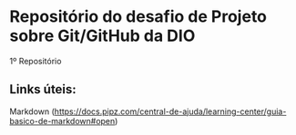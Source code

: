 # Repositório do desafio de Projeto sobre Git/GitHub da DIO
1º Repositório 

## Links úteis:
Markdown (https://docs.pipz.com/central-de-ajuda/learning-center/guia-basico-de-markdown#open)
